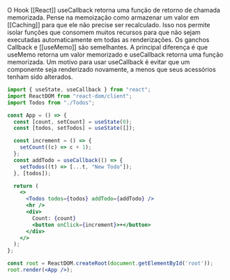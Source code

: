 O Hook [[React]] useCallback retorna uma função de retorno de chamada memorizada.
Pense na memoização como armazenar um valor em [[Caching]] para que ele não precise ser recalculado.
Isso nos permite isolar funções que consomem muitos recursos para que não sejam executadas automaticamente em todas as renderizações.
Os ganchos Callback e [[useMemo]] são semelhantes. A principal diferença é que useMemo retorna um valor memorizado e useCallback retorna uma função memorizada. 
Um motivo para usar useCallback é evitar que um componente seja renderizado novamente, a menos que seus acessórios tenham sido alterados.

```jsx
import { useState, useCallback } from "react";
import ReactDOM from "react-dom/client";
import Todos from "./Todos";

const App = () => {
  const [count, setCount] = useState(0);
  const [todos, setTodos] = useState([]);

  const increment = () => {
    setCount((c) => c + 1);
  };
  const addTodo = useCallback(() => {
    setTodos((t) => [...t, "New Todo"]);
  }, [todos]);

  return (
    <>
      <Todos todos={todos} addTodo={addTodo} />
      <hr />
      <div>
        Count: {count}
        <button onClick={increment}>+</button>
      </div>
    </>
  );
};

const root = ReactDOM.createRoot(document.getElementById('root'));
root.render(<App />);
```